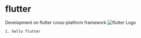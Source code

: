 # flutter
Development on flutter cross-platform framework
![flutter Logo](https://www.vectorlogo.zone/logos/flutterio/flutterio-ar21.svg)

    1. hello flutter
